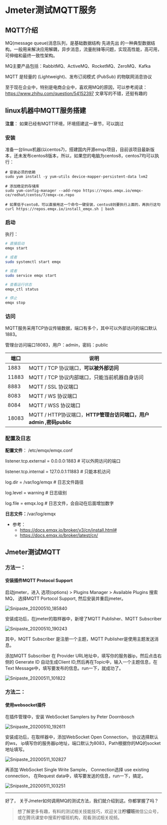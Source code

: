 # Jmeter测试MQTT服务

## MQTT介绍

MQ(message queue)消息队列，是基础数据结构 先进先出 的一种典型数据结构。一般用来解决应用解耦，异步消息，流量削锋等问题，实现高性能，高可用，可伸缩和最终一致性架构。

MQ主要产品包括：RabbitMQ、ActiveMQ、RocketMQ、ZeroMQ、Kafka

MQTT 是轻量的 (Lightweight)、发布订阅模式 (PubSub) 的物联网消息协议

至于现在企业中，特别是电商企业中，喜欢用MQ的原因，可以参考阅读：https://www.zhihu.com/question/54152397   文章写的不错，还挺有趣的

## linux机器中MQTT服务搭建

**注意**： 如果已经有MQTT环境，环境搭建这一章节，可以跳过

### 安装

准备一台linux机器(以centos7)，搭建国内开源emqx项目，目前该项目最新版本，还未发布centos8版本，所以，如果您的电脑为centos8，centos7均可以执行：

```shell
# 安装必须的依赖
sudo yum install -y yum-utils device-mapper-persistent-data lvm2

# 添加稳定的存储库
sudo yum-config-manager --add-repo https://repos.emqx.io/emqx-ce/redhat/centos/7/emqx-ce.repo

# 如果低于cento8，可以直接用这一个命令一键安装，centos8则要执行上面的，再执行这句
curl https://repos.emqx.io/install_emqx.sh | bash
```

### 启动

执行：

```sh
# 直接启动
emqx start

# 或者
sudo systemctl start emqx

# 或者
sudo service emqx start

# 查看运行状态
emqx_ctl status

# 停止
emqx stop
```

### 访问

MQTT服务采用TCP协议传输数据，端口有多个，其中可以外部访问的端口默认1883。

管理台访问端口18083，用户：admin，密码：public

| 端口  | 说明                                                         |
| ----- | ------------------------------------------------------------ |
| 1883  | MQTT / TCP 协议端口，**可以被外部访问**                      |
| 11883 | MQTT / TCP 协议内部端口，只能当前机器自身访问                |
| 8883  | MQTT / SSL 协议端口                                          |
| 8083  | MQTT /  WS 协议端口                                          |
| 8084  | MQTT / WSS 协议端口                                          |
| 18083 | MQTT / HTTP协议端口，**HTTP管理台访问端口，用户admin ,密码public** |

### 配置及日志

**配置文件**： /etc/emqx/emqx.conf

listener.tcp.external = 0.0.0.0:1883	# 可以外网访问的端口

listener.tcp.internal = 127.0.0.1:11883	# 只能本机访问

log.dir = /var/log/emqx	# 日志文件路径

log.level = warning	# 日志级别

log.file = emqx.log	# 日志文件，会自动在后面增加数字

**日志文件：**/var/log/emqx



+ 参考：
  + https://docs.emqx.io/broker/v3/cn/install.html#
  + https://docs.emqx.io/broker/latest/cn/

## Jmeter测试MQTT

### 方法一：

#### 安装插件MQTT Protocol Support

启动jmeter，进入 选项(options) > Plugins Manager > Available Plugins 搜索MQ， 选择MQTT Portocol Support, 然后安装并重启jmeter。

![Snipaste_20200510_185840](image/Snipaste_20200510_185840.png)

安装成功后，在jmeter的取样器中，新增了MQTT Publisher、MQTT Subscriber

![Snipaste_20200510_190243](image/Snipaste_20200510_190243.png)

其中，MQTT Subscriber 是注册一个主题，MQTT Publisher是使用主题发送消息。

添加MQTT Subscriber 在 Provider URL地址中，填写你的服务器ip，然后点击右侧的 Generate ID 自动生成Client ID,然后再在Topic中，输入一个主题信息，在Text Message中，填写要发布的信息。run一下，就成功了。

![Snipaste_20200511_101822](image/Snipaste_20200511_101822.png)

### 方法二：

#### 使用websocket插件

在插件管理中，安装 WebSocket Samplers by Peter Doornbosch

![Snipaste_20200510_192611](image/Snipaste_20200510_192611.png)

安装成功后，在取样器中，添加WebSocket Open Connection， 协议选择默认的ws， ip填写你的服务器ip地址，端口默认为8083，Path根据你的MQ的socket地址填写。

![Snipaste_20200511_102827](image/Snipaste_20200511_102827.png)

再添加 WebSocket Single Write Sample， Connection选择 use existing connection， 在Request data中，填写要发送的信息，run一下，搞定。

![Snipaste_20200511_103251](image/Snipaste_20200511_103251.png)

---

好了， 关于Jmeter如何调用MQ的测试方法，我们就介绍到这。你都掌握了吗？



> 想了解更多有趣，有料的测试相关技能技巧，欢迎关注**柠檬班**微信公众号，或在腾讯课堂中搜索柠檬班机构，观看测试相关视频。